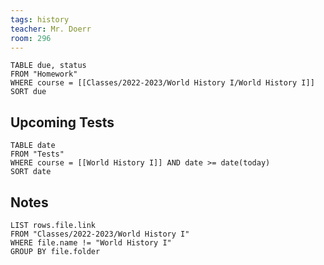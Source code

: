 ```yaml
---
tags: history
teacher: Mr. Doerr
room: 296
---
```

```dataview
TABLE due, status
FROM "Homework"
WHERE course = [[Classes/2022-2023/World History I/World History I]]
SORT due
```
## Upcoming Tests
```dataview
TABLE date
FROM "Tests"
WHERE course = [[World History I]] AND date >= date(today)
SORT date
```
## Notes
```dataview
LIST rows.file.link
FROM "Classes/2022-2023/World History I"
WHERE file.name != "World History I"
GROUP BY file.folder
```
